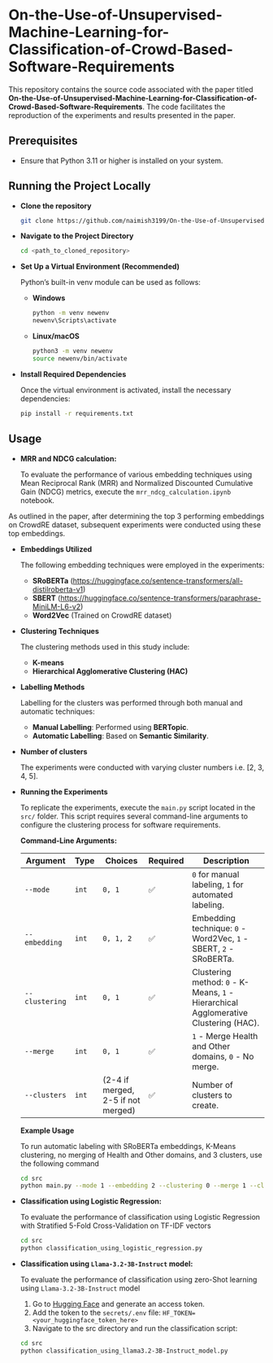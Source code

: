 # On-the-Use-of-Unsupervised-Machine-Learning-for-Classification-of-Crowd-Based-Software-Requirements

This repository contains the source code associated with the paper titled **On-the-Use-of-Unsupervised-Machine-Learning-for-Classification-of-Crowd-Based-Software-Requirements**. The code facilitates the reproduction of the experiments and results presented in the paper.

## Prerequisites

- Ensure that Python 3.11 or higher is installed on your system.

## Running the Project Locally

- **Clone the repository**

  ```bash
  git clone https://github.com/naimish3199/On-the-Use-of-Unsupervised-Machine-Learning-for-Classification-of-Crowd-Based-Software-Requirements.git
  ```

- **Navigate to the Project Directory**
  ```bash
  cd <path_to_cloned_repository>
  ```
- **Set Up a Virtual Environment (Recommended)**

  Python’s built-in venv module can be used as follows:

  - **Windows**

    ```bash
    python -m venv newenv
    newenv\Scripts\activate
    ```

  - **Linux/macOS**
    ```bash
    python3 -m venv newenv
    source newenv/bin/activate
    ```

- **Install Required Dependencies**

  Once the virtual environment is activated, install the necessary dependencies:

  ```bash
  pip install -r requirements.txt
  ```

## Usage

- **MRR and NDCG calculation:**

  To evaluate the performance of various embedding techniques using Mean Reciprocal Rank (MRR) and Normalized Discounted Cumulative Gain (NDCG) metrics, execute the `mrr_ndcg_calculation.ipynb` notebook.

As outlined in the paper, after determining the top 3 performing embeddings on CrowdRE dataset, subsequent experiments were conducted using these top embeddings.

- **Embeddings Utilized**

  The following embedding techniques were employed in the experiments:

  - **SRoBERTa** (https://huggingface.co/sentence-transformers/all-distilroberta-v1)
  - **SBERT** (https://huggingface.co/sentence-transformers/paraphrase-MiniLM-L6-v2)
  - **Word2Vec** (Trained on CrowdRE dataset)

- **Clustering Techniques**

  The clustering methods used in this study include:

  - **K-means**
  - **Hierarchical Agglomerative Clustering (HAC)**

- **Labelling Methods**

  Labelling for the clusters was performed through both manual and automatic techniques:

  - **Manual Labelling**: Performed using **BERTopic**.
  - **Automatic Labelling**: Based on **Semantic Similarity**.

- **Number of clusters**

  The experiments were conducted with varying cluster numbers i.e. [2, 3, 4, 5].

- **Running the Experiments**

  To replicate the experiments, execute the `main.py` script located in the `src/` folder. This script requires several command-line arguments to configure the clustering process for software requirements.

  **Command-Line Arguments:**

  | Argument       | Type  | Choices                            | Required | Description                                                                          |
  | -------------- | ----- | ---------------------------------- | -------- | ------------------------------------------------------------------------------------ |
  | `--mode`       | `int` | `0, 1`                             | ✅       | `0` for manual labeling, `1` for automated labeling.                                 |
  | `--embedding`  | `int` | `0, 1, 2`                          | ✅       | Embedding technique: `0` - Word2Vec, `1` - SBERT, `2` - SRoBERTa.                    |
  | `--clustering` | `int` | `0, 1`                             | ✅       | Clustering method: `0` - K-Means, `1` - Hierarchical Agglomerative Clustering (HAC). |
  | `--merge`      | `int` | `0, 1`                             | ✅       | `1` - Merge Health and Other domains, `0` - No merge.                                |
  | `--clusters`   | `int` | (2-4 if merged, 2-5 if not merged) | ✅       | Number of clusters to create.                                                        |

  **Example Usage**

  To run automatic labeling with SRoBERTa embeddings, K-Means clustering, no merging of Health and Other domains, and 3 clusters, use the following command

  ```bash
  cd src
  python main.py --mode 1 --embedding 2 --clustering 0 --merge 1 --clusters 3
  ```

- **Classification using Logistic Regression:**

  To evaluate the performance of classification using Logistic Regression with Stratified 5-Fold Cross-Validation on TF-IDF vectors

  ```bash
  cd src
  python classification_using_logistic_regression.py
  ```

- **Classification using `Llama-3.2-3B-Instruct` model:**

  To evaluate the performance of classification using zero-Shot learning using `Llama-3.2-3B-Instruct` model

  1. Go to [Hugging Face](https://huggingface.co/) and generate an access token.
  2. Add the token to the `secrets/.env` file: `HF_TOKEN=<your_huggingface_token_here>`
  3. Navigate to the src directory and run the classification script:

  ```bash
  cd src
  python classification_using_llama3.2-3B-Instruct_model.py
  ```
